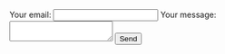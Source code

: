 <!-- modify this form HTML and place wherever you want your form -->
<form
  action="[https://formspree.io/f/xnqyqbwg](https://formspree.io/f/xnqyqbwg)"
  method="POST"
>
  <label>
    Your email:
    <input type="email" name="email">
  </label>
  <label>
    Your message:
    <textarea name="message"></textarea>
  </label>
  <!-- your other form fields go here -->
  <button type="submit">Send</button>
</form>
